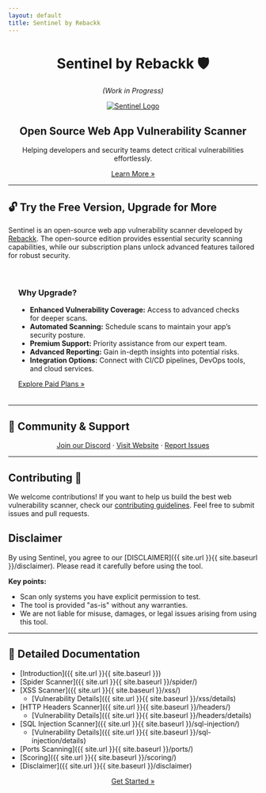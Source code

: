```yaml
---
layout: default
title: Sentinel by Rebackk
---
```


<div align="center" style="margin-top: 20px;">
  <h1>Sentinel by Rebackk 🛡️</h1>
  <p><em>(Work in Progress)</em></p>
  <a href="https://www.sentinel.rebackk.xyz">
    <img src='https://raw.githubusercontent.com/RebackkHQ/webapp-scanner/main/.github/assets/header.png' alt="Sentinel Logo" style="max-width: 100%; height: auto;">
  </a>
</div>

<div align="center">
  <h2>Open Source Web App Vulnerability Scanner</h2>
  <p>
    Helping developers and security teams detect critical vulnerabilities effortlessly.
  </p>
  <a href="https://www.sentinel.rebackk.xyz" class="btn btn-primary">Learn More »</a>
</div>

---

## 🔓 Try the Free Version, Upgrade for More

Sentinel is an open-source web app vulnerability scanner developed by [Rebackk](https://rebackk.xyz). The open-source edition provides essential security scanning capabilities, while our subscription plans unlock advanced features tailored for robust security.

<div style="padding: 20px; border-radius: 8px;">
  <h3>Why Upgrade?</h3>
  <ul>
    <li><strong>Enhanced Vulnerability Coverage:</strong> Access to advanced checks for deeper scans.</li>
    <li><strong>Automated Scanning:</strong> Schedule scans to maintain your app’s security posture.</li>
    <li><strong>Premium Support:</strong> Priority assistance from our expert team.</li>
    <li><strong>Advanced Reporting:</strong> Gain in-depth insights into potential risks.</li>
    <li><strong>Integration Options:</strong> Connect with CI/CD pipelines, DevOps tools, and cloud services.</li>
  </ul>
  <a href="https://sentinel.rebackk.xyz" class="btn btn-success">Explore Paid Plans »</a>
</div>

---

## 🌟 Community & Support
<div align="center">
  <a href="https://discord.gg/dCkyNUFm">Join our Discord</a> ·
  <a href="https://www.sentinel.rebackk.xyz?ref=SentinelGithub">Visit Website</a> ·
  <a href="https://github.com/RebackkHQ/webapp-scanner/issues">Report Issues</a>
</div>

---

## Contributing 🤝

We welcome contributions! If you want to help us build the best web vulnerability scanner, check our [contributing guidelines](https://github.com/RebackkHQ/webapp-scanner?tab=coc-ov-file). Feel free to submit issues and pull requests.

## Disclaimer

By using Sentinel, you agree to our [DISCLAIMER]({{ site.url }}{{ site.baseurl }}/disclaimer). Please read it carefully before using the tool.

**Key points:**
- Scan only systems you have explicit permission to test.
- The tool is provided "as-is" without any warranties.
- We are not liable for misuse, damages, or legal issues arising from using this tool.

---

## 📄 Detailed Documentation

- [Introduction]({{ site.url }}{{ site.baseurl }})
- [Spider Scanner]({{ site.url }}{{ site.baseurl }}/spider/)
- [XSS Scanner]({{ site.url }}{{ site.baseurl }}/xss/)
  - [Vulnerability Details]({{ site.url }}{{ site.baseurl }}/xss/details)
- [HTTP Headers Scanner]({{ site.url }}{{ site.baseurl }}/headers/)
  - [Vulnerability Details]({{ site.url }}{{ site.baseurl }}/headers/details)
- [SQL Injection Scanner]({{ site.url }}{{ site.baseurl }}/sql-injection/)
  - [Vulnerability Details]({{ site.url }}{{ site.baseurl }}/sql-injection/details)
- [Ports Scanning]({{ site.url }}{{ site.baseurl }}/ports/)
- [Scoring]({{ site.url }}{{ site.baseurl }}/scoring/)
- [Disclaimer]({{ site.url }}{{ site.baseurl }}/disclaimer)

<div align="center">
  <a href="https://www.sentinel.rebackk.xyz" class="btn btn-primary">Get Started »</a>
</div>
